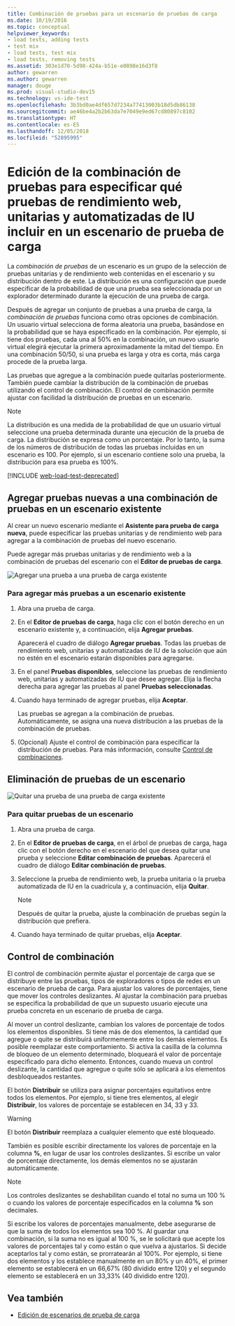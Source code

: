 ```yaml
---
title: Combinación de pruebas para un escenario de pruebas de carga
ms.date: 10/19/2016
ms.topic: conceptual
helpviewer_keywords:
- load tests, adding tests
- test mix
- load tests, test mix
- load tests, removing tests
ms.assetid: 303e1d70-5d98-424a-b51e-e0898e16d3f8
author: gewarren
ms.author: gewarren
manager: douge
ms.prod: visual-studio-dev15
ms.technology: vs-ide-test
ms.openlocfilehash: 3b3bd0ae4df657d7234a77413003b18d5db86138
ms.sourcegitcommit: ae46be4a2b2b63da7e7049e9ed67cd80897c8102
ms.translationtype: HT
ms.contentlocale: es-ES
ms.lasthandoff: 12/05/2018
ms.locfileid: "52895995"
---
```

# <a name="edit-the-test-mix-to-specify-which-web-performance-unit-and-coded-ui-tests-to-include-in-a-load-test-scenario"></a>Edición de la combinación de pruebas para especificar qué pruebas de rendimiento web, unitarias y automatizadas de IU incluir en un escenario de prueba de carga

La *combinación de pruebas* de un escenario es un grupo de la selección de pruebas unitarias y de rendimiento web contenidas en el escenario y su distribución dentro de este. La distribución es una configuración que puede especificar de la probabilidad de que una prueba sea seleccionada por un explorador determinado durante la ejecución de una prueba de carga.

Después de agregar un conjunto de pruebas a una prueba de carga, la *combinación de pruebas* funciona como otras opciones de combinación. Un usuario virtual selecciona de forma aleatoria una prueba, basándose en la probabilidad que se haya especificado en la combinación. Por ejemplo, si tiene dos pruebas, cada una al 50% en la combinación, un nuevo usuario virtual elegirá ejecutar la primera aproximadamente la mitad del tiempo. En una combinación 50/50, si una prueba es larga y otra es corta, más carga procede de la prueba larga.

Las pruebas que agregue a la combinación puede quitarlas posteriormente. También puede cambiar la distribución de la combinación de pruebas utilizando el control de combinación. El control de combinación permite ajustar con facilidad la distribución de pruebas en un escenario.

> [!NOTE]
> La distribución es una medida de la probabilidad de que un usuario virtual seleccione una prueba determinada durante una ejecución de la prueba de carga. La distribución se expresa como un porcentaje. Por lo tanto, la suma de los números de distribución de todas las pruebas incluidas en un escenario es 100. Por ejemplo, si un escenario contiene solo una prueba, la distribución para esa prueba es 100%.

[!INCLUDE [web-load-test-deprecated](includes/web-load-test-deprecated.md)]

## <a name="add-new-tests-to-a-test-mix-in-an-existing-scenario"></a>Agregar pruebas nuevas a una combinación de pruebas en un escenario existente

Al crear un nuevo escenario mediante el **Asistente para prueba de carga nueva**, puede especificar las pruebas unitarias y de rendimiento web para agregar a la combinación de pruebas del nuevo escenario.

Puede agregar más pruebas unitarias y de rendimiento web a la combinación de pruebas del escenario con el **Editor de pruebas de carga**.

![Agregar una prueba a una prueba de carga existente](../test/media/ltest_addingtests.png)

### <a name="to-add-more-tests-to-an-existing-scenario"></a>Para agregar más pruebas a un escenario existente

1.  Abra una prueba de carga.

2.  En el **Editor de pruebas de carga**, haga clic con el botón derecho en un escenario existente y, a continuación, elija **Agregar pruebas**.

     Aparecerá el cuadro de diálogo **Agregar pruebas**. Todas las pruebas de rendimiento web, unitarias y automatizadas de IU de la solución que aún no estén en el escenario estarán disponibles para agregarse.

3.  En el panel **Pruebas disponibles**, seleccione las pruebas de rendimiento web, unitarias y automatizadas de IU que desee agregar. Elija la flecha derecha para agregar las pruebas al panel **Pruebas seleccionadas**.

4.  Cuando haya terminado de agregar pruebas, elija **Aceptar**.

     Las pruebas se agregan a la combinación de pruebas. Automáticamente, se asigna una nueva distribución a las pruebas de la combinación de pruebas.

5.  (Opcional) Ajuste el control de combinación para especificar la distribución de pruebas. Para más información, consulte [Control de combinaciones](../test/edit-the-test-mix-to-specify-which-web-browsers-types-in-a-load-test-scenario.md).

##  <a name="remove-tests-from-a-scenario"></a>Eliminación de pruebas de un escenario
 ![Quitar una prueba de una prueba de carga existente](../test/media/ltest_removetest.png)

### <a name="to-remove-tests-from-a-scenario"></a>Para quitar pruebas de un escenario

1.  Abra una prueba de carga.

2.  En el **Editor de pruebas de carga**, en el árbol de pruebas de carga, haga clic con el botón derecho en el escenario del que desea quitar una prueba y seleccione **Editar combinación de pruebas**. Aparecerá el cuadro de diálogo **Editar combinación de pruebas**.

3.  Seleccione la prueba de rendimiento web, la prueba unitaria o la prueba automatizada de IU en la cuadrícula y, a continuación, elija **Quitar**.

    > [!NOTE]
    > Después de quitar la prueba, ajuste la combinación de pruebas según la distribución que prefiera.

4.  Cuando haya terminado de quitar pruebas, elija **Aceptar**.

##  <a name="EditingTestMixAboutMixControl"></a> Control de combinación
 El control de combinación permite ajustar el porcentaje de carga que se distribuye entre las pruebas, tipos de exploradores o tipos de redes en un escenario de prueba de carga. Para ajustar los valores de porcentajes, tiene que mover los controles deslizantes. Al ajustar la combinación para pruebas se especifica la probabilidad de que un supuesto usuario ejecute una prueba concreta en un escenario de prueba de carga.

 Al mover un control deslizante, cambian los valores de porcentaje de todos los elementos disponibles. Si tiene más de dos elementos, la cantidad que agregue o quite se distribuirá uniformemente entre los demás elementos. Es posible reemplazar este comportamiento. Si activa la casilla de la columna de bloqueo de un elemento determinado, bloqueará el valor de porcentaje especificado para dicho elemento. Entonces, cuando mueva un control deslizante, la cantidad que agregue o quite sólo se aplicará a los elementos desbloqueados restantes.

 El botón **Distribuir** se utiliza para asignar porcentajes equitativos entre todos los elementos. Por ejemplo, si tiene tres elementos, al elegir **Distribuir**, los valores de porcentaje se establecen en 34, 33 y 33.

> [!WARNING]
> El botón **Distribuir** reemplaza a cualquier elemento que esté bloqueado.


 También es posible escribir directamente los valores de porcentaje en la columna **%**, en lugar de usar los controles deslizantes. Si escribe un valor de porcentaje directamente, los demás elementos no se ajustarán automáticamente.

> [!NOTE]
> Los controles deslizantes se deshabilitan cuando el total no suma un 100 % o cuando los valores de porcentaje especificados en la columna **%** son decimales.


 Si escribe los valores de porcentajes manualmente, debe asegurarse de que la suma de todos los elementos sea 100 %. Al guardar una combinación, si la suma no es igual al 100 %, se le solicitará que acepte los valores de porcentajes tal y como están o que vuelva a ajustarlos. Si decide aceptarlos tal y como están, se prorratearán al 100%.  Por ejemplo, si tiene dos elementos y los establece manualmente en un 80% y un 40%, el primer elemento se establecerá en un 66,67% (80 dividido entre 120) y el segundo elemento se establecerá en un 33,33% (40 dividido entre 120).

## <a name="see-also"></a>Vea también

- [Edición de escenarios de prueba de carga](../test/edit-load-test-scenarios.md)